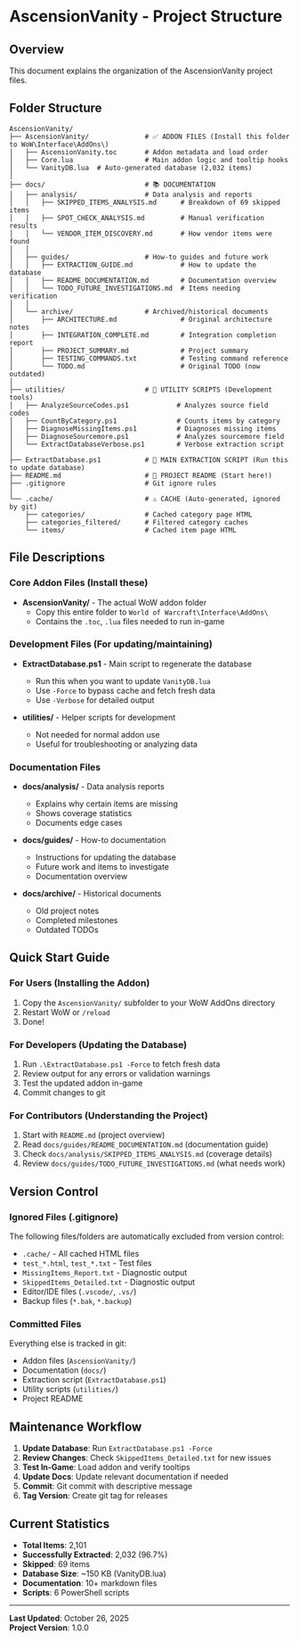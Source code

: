 # AscensionVanity - Project Structure

## Overview

This document explains the organization of the AscensionVanity project files.

## Folder Structure

```
AscensionVanity/
├── AscensionVanity/              # ✅ ADDON FILES (Install this folder to WoW\Interface\AddOns\)
│   ├── AscensionVanity.toc       # Addon metadata and load order
│   ├── Core.lua                  # Main addon logic and tooltip hooks
│   └── VanityDB.lua  # Auto-generated database (2,032 items)
│
├── docs/                         # 📚 DOCUMENTATION
│   ├── analysis/                 # Data analysis and reports
│   │   ├── SKIPPED_ITEMS_ANALYSIS.md      # Breakdown of 69 skipped items
│   │   ├── SPOT_CHECK_ANALYSIS.md         # Manual verification results
│   │   └── VENDOR_ITEM_DISCOVERY.md       # How vendor items were found
│   │
│   ├── guides/                   # How-to guides and future work
│   │   ├── EXTRACTION_GUIDE.md            # How to update the database
│   │   ├── README_DOCUMENTATION.md        # Documentation overview
│   │   └── TODO_FUTURE_INVESTIGATIONS.md  # Items needing verification
│   │
│   └── archive/                  # Archived/historical documents
│       ├── ARCHITECTURE.md                # Original architecture notes
│       ├── INTEGRATION_COMPLETE.md        # Integration completion report
│       ├── PROJECT_SUMMARY.md             # Project summary
│       ├── TESTING_COMMANDS.txt           # Testing command reference
│       └── TODO.md                        # Original TODO (now outdated)
│
├── utilities/                    # 🔧 UTILITY SCRIPTS (Development tools)
│   ├── AnalyzeSourceCodes.ps1            # Analyzes source field codes
│   ├── CountByCategory.ps1               # Counts items by category
│   ├── DiagnoseMissingItems.ps1          # Diagnoses missing items
│   ├── DiagnoseSourcemore.ps1            # Analyzes sourcemore field
│   └── ExtractDatabaseVerbose.ps1        # Verbose extraction script
│
├── ExtractDatabase.ps1           # 🚀 MAIN EXTRACTION SCRIPT (Run this to update database)
├── README.md                     # 📖 PROJECT README (Start here!)
├── .gitignore                    # Git ignore rules
│
└── .cache/                       # ⚠️ CACHE (Auto-generated, ignored by git)
    ├── categories/               # Cached category page HTML
    ├── categories_filtered/      # Filtered category caches
    └── items/                    # Cached item page HTML
```

## File Descriptions

### Core Addon Files (Install these)

- **AscensionVanity/** - The actual WoW addon folder
  - Copy this entire folder to `World of Warcraft\Interface\AddOns\`
  - Contains the `.toc`, `.lua` files needed to run in-game

### Development Files (For updating/maintaining)

- **ExtractDatabase.ps1** - Main script to regenerate the database
  - Run this when you want to update `VanityDB.lua`
  - Use `-Force` to bypass cache and fetch fresh data
  - Use `-Verbose` for detailed output

- **utilities/** - Helper scripts for development
  - Not needed for normal addon use
  - Useful for troubleshooting or analyzing data

### Documentation Files

- **docs/analysis/** - Data analysis reports
  - Explains why certain items are missing
  - Shows coverage statistics
  - Documents edge cases

- **docs/guides/** - How-to documentation
  - Instructions for updating the database
  - Future work and items to investigate
  - Documentation overview

- **docs/archive/** - Historical documents
  - Old project notes
  - Completed milestones
  - Outdated TODOs

## Quick Start Guide

### For Users (Installing the Addon)

1. Copy the `AscensionVanity/` subfolder to your WoW AddOns directory
2. Restart WoW or `/reload`
3. Done!

### For Developers (Updating the Database)

1. Run `.\ExtractDatabase.ps1 -Force` to fetch fresh data
2. Review output for any errors or validation warnings
3. Test the updated addon in-game
4. Commit changes to git

### For Contributors (Understanding the Project)

1. Start with `README.md` (project overview)
2. Read `docs/guides/README_DOCUMENTATION.md` (documentation guide)
3. Check `docs/analysis/SKIPPED_ITEMS_ANALYSIS.md` (coverage details)
4. Review `docs/guides/TODO_FUTURE_INVESTIGATIONS.md` (what needs work)

## Version Control

### Ignored Files (.gitignore)

The following files/folders are automatically excluded from version control:

- `.cache/` - All cached HTML files
- `test_*.html`, `test_*.txt` - Test files
- `MissingItems_Report.txt` - Diagnostic output
- `SkippedItems_Detailed.txt` - Diagnostic output
- Editor/IDE files (`.vscode/`, `.vs/`)
- Backup files (`*.bak`, `*.backup`)

### Committed Files

Everything else is tracked in git:
- Addon files (`AscensionVanity/`)
- Documentation (`docs/`)
- Extraction script (`ExtractDatabase.ps1`)
- Utility scripts (`utilities/`)
- Project README

## Maintenance Workflow

1. **Update Database**: Run `ExtractDatabase.ps1 -Force`
2. **Review Changes**: Check `SkippedItems_Detailed.txt` for new issues
3. **Test In-Game**: Load addon and verify tooltips
4. **Update Docs**: Update relevant documentation if needed
5. **Commit**: Git commit with descriptive message
6. **Tag Version**: Create git tag for releases

## Current Statistics

- **Total Items**: 2,101
- **Successfully Extracted**: 2,032 (96.7%)
- **Skipped**: 69 items
- **Database Size**: ~150 KB (VanityDB.lua)
- **Documentation**: 10+ markdown files
- **Scripts**: 6 PowerShell scripts

---

**Last Updated**: October 26, 2025  
**Project Version**: 1.0.0
